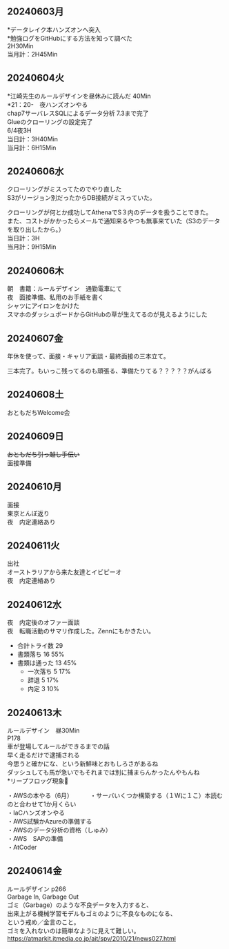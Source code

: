 ## 20240603月
*データレイク本ハンズオンへ突入  
*勉強ログをGitHubにする方法を知って調べた  
2H30Min  
当月計：2H45Min  

## 20240604火  
*江崎先生のルールデザインを昼休みに読んだ  40Min  
*21：20-　夜ハンズオンやる   
chap7サーバレスSQLによるデータ分析 7.3まで完了  
Glueのクローリングの設定完了  
6/4夜3H  
当日計：3H40Min  
当月計：6H15Min

## 20240606水
クローリングがミスってたのでやり直した  
S3がリージョン別だったからDB接続がミスっていた。  

クローリングが何とか成功してAthenaでS３内のデータを扱うことできた。  
また、コストがかかったらメールで通知来るやつも無事来ていた（S3のデータを取り出したから。）   
当日計：3H  
当月計：9H15Min  
  
## 20240606木
朝　書籍：ルールデザイン　通勤電車にて    
夜　面接準備、私用のお手紙を書く  
シャツにアイロンをかけた  
スマホのダッシュボードからGitHubの草が生えてるのが見えるようにした

## 20240607金
年休を使って、面接・キャリア面談・最終面接の三本立て。  

三本完了。もいっこ残ってるのも頑張る、準備たりてる？？？？？がんばる

## 20240608土
おともだちWelcome会

## 20240609日
~~おともだち引っ越し手伝い~~  
面接準備

## 20240610月
面接  
東京とんぼ返り  
夜　内定連絡あり    

## 20240611火
出社    
オーストラリアから来た友達とイビピーオ  
夜　内定連絡あり    

## 20240612水
夜　内定後のオファー面談    
夜　転職活動のサマリ作成した。Zennにもかきたい。

- 合計トライ数	29	
- 書類落ち	16	55%  
- 書類は通った	13	45%
  -   一次落ち	5	17%
  -   辞退	5	17%
  -   内定	3	10%  

## 20240613木
ルールデザイン　昼30Min  
P178  
車が登場してルールができるまでの話  
早く走るだけで逮捕される  
今思うと確かにな、という新鮮味とおもしろさがあるね  
ダッシュしても馬が急いでもそれまでは別に捕まらんかったんやもんね  
*リープフロッグ現象🐸  

・AWSの本やる（6月）  　 　
・サーバいくつか構築する（１Wに１こ）本読むのと合わせて1か月くらい　　  
・IaCハンズオンやる　　  
・AWS試験かAzureの準備する　　  
・AWSのデータ分析の資格（しゅみ）　　  
・AWS　SAPの準備　　  
・AtCoder　  　

## 20240614金  
ルールデザイン p266  
Garbage In, Garbage Out  
ゴミ（Garbage）のような不良データを入力すると、  
出来上がる機械学習モデルもゴミのように不良なものになる、  
という戒め／金言のこと。  
ゴミを入れないのは簡単なように見えて難しい。  
https://atmarkit.itmedia.co.jp/ait/spv/2010/21/news027.html


